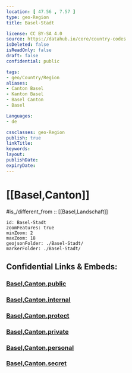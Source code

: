 ```yaml
---
location: [ 47.56 , 7.57 ] 
type: geo-Region
title: Basel-Stadt

license: CC BY-SA 4.0
source: https://datahub.io/core/country-codes
isDeleted: false
isReadOnly: false
draft: false
confidential: public

tags:
- geo/Country/Region
aliases:
- Canton Basel
- Kanton Basel
- Basel Canton
- Basel 

Languages:
- de

cssclasses: geo-Region
publish: true
linkTitle: 
keywords: 
layout: 
publishDate: 
expiryDate: 
---
```


# [[Basel,Canton]]

#is_/different_from :: [[Basel,Landschaft]] 

```leaflet
id: Basel-Stadt
zoomFeatures: true 
minZoom: 2 
maxZoom: 18
geojsonFolder: ./Basel-Stadt/
markerFolder: ./Basel-Stadt/
```


## Confidential Links & Embeds: 

### [Basel,Canton.public](/_public/\Earth\Continent\Europe\Europe~Central\Switzerland\Switzerland~CantonsBasel,Canton.public.md) 

### [Basel,Canton.internal](/_internal/\Earth\Continent\Europe\Europe~Central\Switzerland\Switzerland~CantonsBasel,Canton.internal.md) 

### [Basel,Canton.protect](/_protect/\Earth\Continent\Europe\Europe~Central\Switzerland\Switzerland~CantonsBasel,Canton.protect.md) 

### [Basel,Canton.private](/_private/\Earth\Continent\Europe\Europe~Central\Switzerland\Switzerland~CantonsBasel,Canton.private.md) 

### [Basel,Canton.personal](/_personal/\Earth\Continent\Europe\Europe~Central\Switzerland\Switzerland~CantonsBasel,Canton.personal.md) 

### [Basel,Canton.secret](/_secret/\Earth\Continent\Europe\Europe~Central\Switzerland\Switzerland~CantonsBasel,Canton.secret.md)

